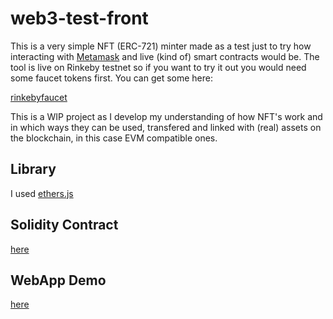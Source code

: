 # web3-test-front

This is a very simple NFT (ERC-721) minter made as a test just to try how interacting with [Metamask](https://metamask.io/) and live (kind of) smart contracts would be. The tool is live on Rinkeby testnet so if you want to try it out you would need some faucet tokens first. You can get some here:

[rinkebyfaucet](https://rinkebyfaucet.com/)

This is a WIP project as I develop my understanding of how NFT's work and in which ways they can be used, transfered and linked with (real) assets on the blockchain, in this case EVM compatible ones.

## Library

I used [ethers.js](https://docs.ethers.io/ethers.js/v3.0/html/)

## Solidity Contract

[here](https://rinkeby.etherscan.io/address/0xa8358be35294c67403e2bd53a1b958f6188ceb3f)

## WebApp Demo

[here](https://roabhi.es/NFT_Minter/)






